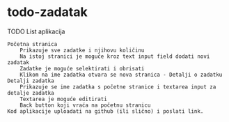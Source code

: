 # todo-zadatak
TODO List aplikacija

    Početna stranica
        Prikazuje sve zadatke i njihovu količinu
        Na istoj stranici je moguće kroz text input field dodati novi zadatak
        Zadatke je moguće selektirati i obrisati
        Klikom na ime zadatka otvara se nova stranica - Detalji o zadatku
    Detalji zadatka
        Prikazuje se ime zadatka s početne stranice i textarea input za detalje zadatka
        Textarea je moguće editirati
        Back button koji vraća na početnu stranicu
    Kod aplikacije uploadati na github (ili slično) i poslati link.
